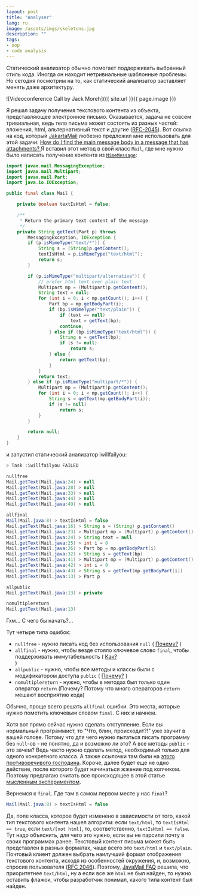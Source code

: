 ```yaml
---
layout: post
title: "Analyser"
lang: ru
image: /assets/imgs/skeletons.jpg
description: ""
tags:
- oop
- code analysis
---
```


Статический анализатор обычно помогает поддерживать выбранный стиль кода. Иногда
он находит нетривиальные шаблонные проблемы. Но сегодня посмотрим на то,
как статический анализатор заставляет менять даже архитектуру.

![Videoconference Call by Jack Moreh]({{ site.url }}{{ page.image }})

<!--more-->

Я решал задачу получения текстового контента из объекта, представляющее 
электронное письмо. Оказывается, задача не совсем тривиальная, ведь тело письма 
может состоять из разных частей: вложения, html, альтернативный текст и другие
([RFC-2045](https://tools.ietf.org/html/rfc2045#section-5.1)). Вот ссылка на код,
который [JakartaMail](https://en.wikipedia.org/wiki/Jakarta_Mail) любезно предложил 
мне использовать для этой задачи: 
[How do I find the main message body in a message that has attachments? ](https://javaee.github.io/javamail/FAQ#mainbody)
Я вставил этот метод в свой класс `Mail`, где мне нужно было написать получение
контента из [`MimeMessage`](https://jakarta.ee/specifications/mail/1.6/apidocs/javax/mail/internet/MimeMessage.html):
```java
import javax.mail.MessagingException;
import javax.mail.Multipart;
import javax.mail.Part;
import java.io.IOException;

public final class Mail {

    private boolean textIsHtml = false;

    /**
     * Return the primary text content of the message.
     */
    private String getText(Part p) throws
        MessagingException, IOException {
        if (p.isMimeType("text/*")) {
            String s = (String)p.getContent();
            textIsHtml = p.isMimeType("text/html");
            return s;
        }

        if (p.isMimeType("multipart/alternative")) {
            // prefer html text over plain text
            Multipart mp = (Multipart)p.getContent();
            String text = null;
            for (int i = 0; i < mp.getCount(); i++) {
                Part bp = mp.getBodyPart(i);
                if (bp.isMimeType("text/plain")) {
                    if (text == null)
                        text = getText(bp);
                    continue;
                } else if (bp.isMimeType("text/html")) {
                    String s = getText(bp);
                    if (s != null)
                        return s;
                } else {
                    return getText(bp);
                }
            }
            return text;
        } else if (p.isMimeType("multipart/*")) {
            Multipart mp = (Multipart)p.getContent();
            for (int i = 0; i < mp.getCount(); i++) {
                String s = getText(mp.getBodyPart(i));
                if (s != null)
                    return s;
            }
        }

        return null;
    }
}
```
и запустил статический анализатор iwillfailyou:
```java
> Task :iwillfailyou FAILED

nullfree
Mail.getText(Mail.java:24) > null
Mail.getText(Mail.java:28) > null
Mail.getText(Mail.java:33) > null
Mail.getText(Mail.java:44) > null
Mail.getText(Mail.java:49) > null

allfinal
Mail(Mail.java:8) > textIsHtml = false
Mail.getText(Mail.java:16) > String s = (String) p.getContent()
Mail.getText(Mail.java:23) > Multipart mp = (Multipart) p.getContent()
Mail.getText(Mail.java:24) > String text = null
Mail.getText(Mail.java:25) > int i = 0
Mail.getText(Mail.java:26) > Part bp = mp.getBodyPart(i)
Mail.getText(Mail.java:32) > String s = getText(bp)
Mail.getText(Mail.java:41) > Multipart mp = (Multipart) p.getContent()
Mail.getText(Mail.java:42) > int i = 0
Mail.getText(Mail.java:43) > String s = getText(mp.getBodyPart(i))
Mail.getText(Mail.java:13) > Part p

allpublic
Mail.getText(Mail.java:13) > private 

nomultiplereturn
Mail.getText(Mail.java:13)
```

Гхм... С чего бы начать?...

Тут четыре типа ошибок:
- `nullfree` - нужно писать код без использования `null` (
[Почему?](https://www.yegor256.com/2014/05/13/why-null-is-bad.html)
)
- `allfinal` - нужно, чтобы везде стояло ключевое слово `final`, чтобы 
поддерживать иммутабельность (
[Как?](https://www.yegor256.com/2016/09/07/gradients-of-immutability.html)  
)
- `allpublic` - нужно, чтобы все методы и классы были с модификатором доступа 
`public` (
[Почему?](https://www.nikialeksey.com/java/oop/2017/03/31/private-method-should-be-new-class.html)
)
- `nomultiplereturn` - нужно, чтобы в методах был только один оператор `return` 
(Почему? Потому что много операторов `return` мешают восприятию кода)

Обычно, проще всего решать `allfinal` ошибки. Это места, которые нужно пометить
ключевым словом `final`. С них и начнем.

Хотя вот прямо сейчас нужно сделать отступление. Если вы нормальный программист,
то "Что, блин, происходит?!" уже звучит в вашей голове. Потому что для чего 
нужно пытаться писать программу без `null`-ов - не понятно, да и возможно ли 
это? А все методы `public` - это зачем? Ведь часто нужно сделать метод, 
необходимый только для одного конкретного класса. А также ссылочки там были на 
[этого противоречивого господина](https://www.yegor256.com/testimonials.html). 
Короче, далее будет еще не одно действие, после которого будет начинаться жжение
под копчиком. Поэтому предлагаю считать все происходящее в этой статье 
[мысленным экспериментом](https://en.wikipedia.org/wiki/Thought_experiment).

Вернемся к `final`. Где там в самом первом месте у нас `final`?
```java
Mail(Mail.java:8) > textIsHtml = false
```
Да, поле класса, которое будет изменено в зависимости от того, какой тип 
текстового контента нашел алгоритм: если `text/html`, то `textIsHtml == true`, 
если `text/[not html]`, то, соответственно, `textIsHtml == false`. Тут надо 
объяснить, для чего это нужно, если вы не парсили почту в своих программах 
ранее. Текстовый контент письма может быть представлен в разных форматах, чаще 
всего это `text/html` и `text/plain`. Почтовый клиент должен выбрать наилучший
формат отображения текстового контента, исходя из особенностей окружения, и,
возможно, спросив пользователя ([RFC 2046](https://tools.ietf.org/html/rfc2046#section-5.1.4)).
Поэтому, [JavaMail FAQ](https://javaee.github.io/javamail/FAQ#mainbody) решила, 
что приоритетнее `text/html`, ну а если все же `html` не был найден, то нужно 
оставить флажок, чтобы разработчик понимал, какого типа контент был найден.